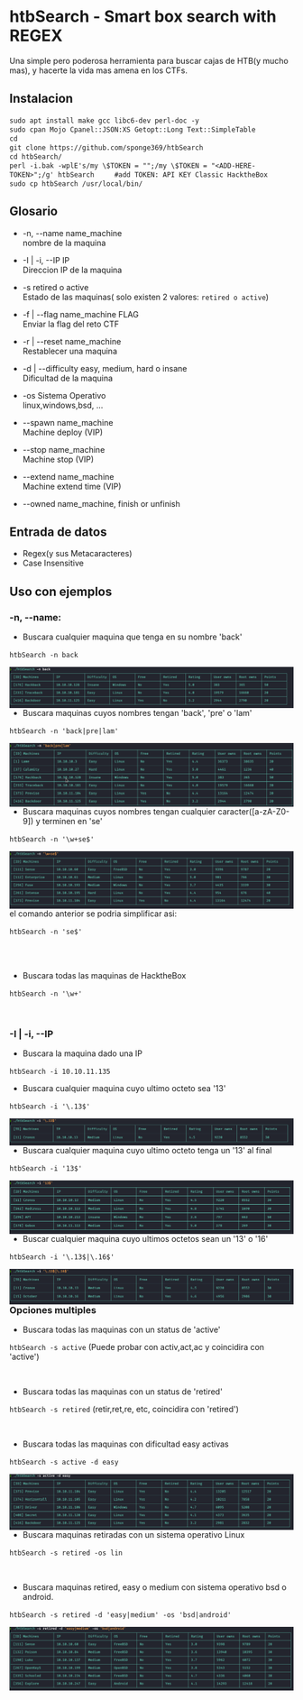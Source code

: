
# htbSearch - Smart box search with REGEX
Una simple pero poderosa herramienta para buscar cajas de HTB(y mucho mas), y hacerte la vida mas amena en los CTFs.


## Instalacion

```
sudo apt install make gcc libc6-dev perl-doc -y
sudo cpan Mojo Cpanel::JSON:XS Getopt::Long Text::SimpleTable
cd
git clone https://github.com/sponge369/htbSearch
cd htbSearch/
perl -i.bak -wplE's/my \$TOKEN = "";/my \$TOKEN = "<ADD-HERE-TOKEN>";/g' htbSearch     #add TOKEN: API KEY Classic HacktheBox
sudo cp htbSearch /usr/local/bin/

```

## Glosario
- -n, --name name_machine <br>
	 nombre de la maquina

- -I | -i, --IP IP<br>
	Direccion IP de la maquina

- -s    retired o active<br>
	Estado de las maquinas( solo existen 2 valores: `retired o active`)

- -f | --flag name_machine FLAG<br>
	Enviar la flag del reto CTF

- -r | --reset name_machine<br>
	Restablecer una maquina

- -d | --difficulty easy, medium, hard o insane<br>
	Dificultad de la maquina

- -os Sistema Operativo<br>
	linux,windows,bsd, ...

- --spawn name_machine<br>
	Machine deploy (VIP)

- --stop name_machine<br>
	Machine stop (VIP)

- --extend name_machine<br>
	Machine extend time (VIP)
	
- --owned name_machine, finish or unfinish<br> 

## Entrada de datos

- Regex(y sus Metacaracteres)
- Case Insensitive


## Uso con ejemplos

### -n, --name: 
- Buscara cualquier maquina que tenga en su nombre 'back'

`htbSearch -n back`
<p align="center">
<img src="Images/1.png"
        alt="1"
        style="float: left; margin-right: 10px;" />
</p>

<br>

- Buscara maquinas cuyos nombres tengan 'back', 'pre' o 'lam'

`htbSearch -n 'back|pre|lam'`
 
<p align="center">
<img src="Images/2.png"
        alt="2"
        style="float: left; margin-right: 10px;" />
</p>

<br>

- Buscara maquinas cuyos nombres tengan cualquier caracter([a-zA-Z0-9]) y terminen en 'se'

`htbSearch -n '\w+se$'`
<p align="center">
<img src="Images/3.png"
        alt="3"
        style="float: left; margin-right: 10px;" />
</p>
el comando anterior se podria simplificar asi:

`htbSearch -n 'se$'`


<br>
<br>



- Buscara todas las maquinas de HacktheBox

`htbSearch -n '\w+'`

<br>



### -I | -i,  --IP
- Buscara la maquina dado una IP

`htbSearch -i 10.10.11.135`
<br>



- Buscara cualquier maquina cuyo ultimo octeto sea '13'

`htbSearch -i '\.13$'`

<p align="center">
<img src="Images/4.png"
        alt="4"
        style="float: left; margin-right: 10px;" />
</p>

<br>

- Buscara cualquier maquina cuyo ultimo octeto tenga un '13' al final

`htbSearch -i '13$'`

<p align="center">
<img src="Images/5.png"
        alt="5"
        style="float: left; margin-right: 10px;" />
</p>


<br>


- Buscar cualquier maquina cuyo ultimos octetos sean un '13' o '16'

`htbSearch -i '\.13$|\.16$'`

<p align="center">
<img src="Images/6.png"
        alt="6"
        style="float: left; margin-right: 10px;" />
</p>

<br>

<br>



### Opciones multiples

- Buscara todas las maquinas con un status de 'active'

`htbSearch -s active`
(Puede probar con activ,act,ac y coincidira con 'active')

<br>


- Buscara todas las maquinas con un status de 'retired'

`htbSearch -s retired`
(retir,ret,re, etc, coincidira con 'retired')

<br>


- Buscara todas las maquinas con dificultad easy activas

`htbSearch -s active -d easy`
<p align="center">
<img src="Images/7.png"
        alt="7"
        style="float: left; margin-right: 10px;" />
</p>

<br>

- Buscara maquinas retiradas con un sistema operativo Linux

`htbSearch -s retired -os lin`

<br>


- Buscara maquinas retired, easy o medium con sistema operativo bsd o android.
 
`htbSearch -s retired -d 'easy|medium' -os 'bsd|android'`

<p align="center">
<img src="Images/8.png"
        alt="8"
        style="float: left; margin-right: 10px;" />
</p>
